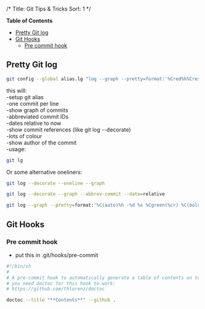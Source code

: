 /*
Title: Git Tips & Tricks
Sort: 1
*/


**Table of Contents**

- [Pretty Git log](#pretty-git-log)
- [Git Hooks](#git-hooks)
  - [Pre commit hook](#pre-commit-hook)





## Pretty Git log

```bash
git config --global alias.lg "log --graph --pretty=format:'%Cred%h%Creset -%C(yellow)%d%Creset %s %Cgreen(%cr) %C(bold blue)<%an>%Creset' --abbrev-commit --date=relative"
```
this will:  
-setup git alias  
-one commit per line  
-show graph of commits  
-abbreviated commit IDs  
-dates relative to now  
-show commit references (like git log --decorate)  
-lots of colour  
-show author of the commit  
-usage:
```bash
git lg
```

Or some alternative oneliners:

```bash
git log --decorate --oneline --graph
```

```bash
git log --decorate --graph --abbrev-commit --date=relative
```

```bash  
git log --graph --pretty=format:'%C(auto)%h -%d %s %Cgreen(%cr) %C(bold blue)<%an>%Creset' --abbrev-commit  
```

## Git Hooks

### Pre commit hook

* put this in .git/hooks/pre-commit

```bash
#!/bin/sh
#
# A pre-commit hook to automatically generate a table of contents on top of each *.md file.
# you need doctoc for this hook to work:
# https://github.com/thlorenz/doctoc

doctoc --title "**Contents**" --github .
```
